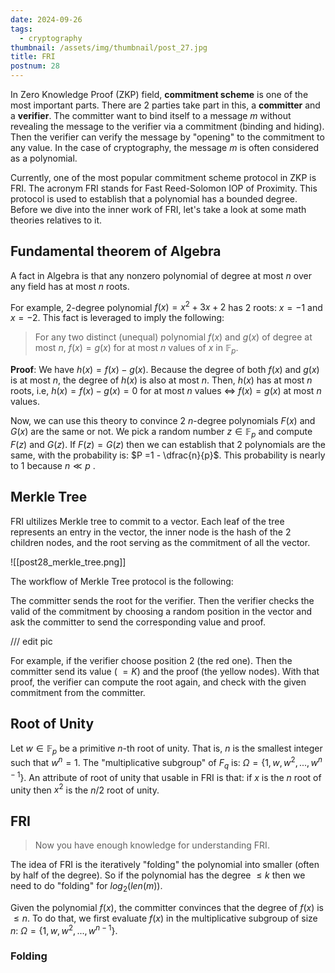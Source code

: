 ```yaml
---
date: 2024-09-26
tags:
  - cryptography
thumbnail: /assets/img/thumbnail/post_27.jpg
title: FRI
postnum: 28
---
```

In Zero Knowledge Proof (ZKP) field, **commitment scheme** is one of the most important parts. There are 2 parties take part in this, a **committer** and a **verifier**. The committer want to bind itself to a message $m$ without revealing the message to the verifier via a commitment (binding and hiding). Then the verifier can verify the message by "opening" to the commitment to any value. In the case of cryptography, the message $m$ is often considered as a polynomial.

Currently, one of the most popular commitment scheme protocol in ZKP is FRI. The acronym FRI stands for Fast Reed-Solomon IOP of Proximity. This protocol is used to establish that a polynomial has a bounded degree. Before we dive into the inner work of FRI, let's take a look at some math theories relatives to it.

## Fundamental theorem of Algebra

A fact in Algebra is that any nonzero polynomial of degree at most $n$ over any field has at most $n$ roots. 

For example, 2-degree polynomial $f(x) = x^2 + 3x + 2$ has $2$ roots: $x = -1$ and $x = -2$. 
This fact is leveraged to imply the following:

> For any two distinct (unequal) polynomial $f(x)$ and $g(x)$ of degree at most $n$, $f(x) = g(x)$ for at most $n$ values of $x$ in $\mathbb{F}_p$.

**Proof**: 
We have $h(x) = f(x) - g(x)$. Because the degree of both $f(x)$ and $g(x)$ is at most $n$, the degree of $h(x)$ is also at most $n$. Then, $h(x)$ has at most $n$ roots, i.e, $h(x) = f(x) - g(x) = 0$ for at most $n$ values  $\iff$ $f(x) = g(x)$ at most $n$ values.

Now, we can use this theory to convince $2$  $n$-degree polynomials $F(x)$ and $G(x)$ are the same or not. We pick a random number $z \in \mathbb{F}_p$ and compute $F(z)$ and $G(z)$. If $F(z) = G(z)$ then we can establish that 2 polynomials are the same, with the probability is:
$P =1 -  \dfrac{n}{p}$.  This probability is nearly to $1$ because $n \ll p$ .


## Merkle Tree

FRI ultilizes Merkle tree to commit to a vector. Each leaf of the tree represents an entry in the vector, the inner node is the hash of the 2 children nodes, and the root serving as the commitment of all the vector.

![[post28_merkle_tree.png]]

The workflow of Merkle Tree protocol is the following:

The committer sends the root for the verifier. Then the verifier checks the valid of the commitment by choosing a random position in the vector and ask the committer to send the corresponding value and proof.

/// edit pic

For example, if the verifier choose position $2$ (the red one). Then the committer send its value ( $= K$) and the proof (the yellow nodes).
With that proof, the verifier can compute the root again, and check with the given commitment from the committer.

## Root of Unity

Let $w \in \mathbb{F}_p$ be a primitive $n$-th root of unity. That is, $n$ is the smallest integer such that $w^n = 1$. The "multiplicative subgroup" of $F_q$ is: $\Omega = \lbrace 1, w, w^2,..., w^{n-1} \rbrace$.
An attribute of root of unity that usable in FRI is that: if $x$ is the $n$ root of unity then  $x^2$ is the $n/2$ root of unity.

## FRI

> Now you have enough knowledge for understanding FRI. 

The idea of FRI is the iteratively "folding" the polynomial into smaller (often by half of the degree). So if the polynomial has the degree $\le k$ then we need to do "folding" for $log_2(len(m))$. 

Given the polynomial $f(x)$, the committer convinces that the degree of $f(x)$ is $\le n$. To do that, we first evaluate $f(x)$ in the multiplicative subgroup of size $n$: $\Omega = \lbrace 1, w, w^2,..., w^{n-1} \rbrace$.

### Folding




